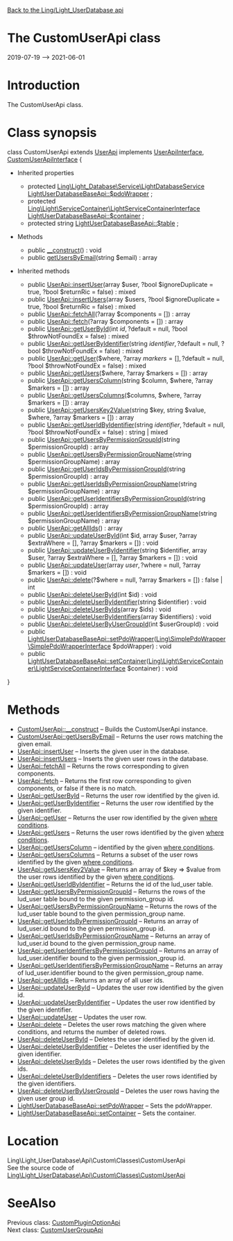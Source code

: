 [Back to the Ling/Light_UserDatabase api](https://github.com/lingtalfi/Light_UserDatabase/blob/master/doc/api/Ling/Light_UserDatabase.md)



The CustomUserApi class
================
2019-07-19 --> 2021-06-01






Introduction
============

The CustomUserApi class.



Class synopsis
==============


class <span class="pl-k">CustomUserApi</span> extends [UserApi](https://github.com/lingtalfi/Light_UserDatabase/blob/master/doc/api/Ling/Light_UserDatabase/Api/Generated/Classes/UserApi.md) implements [UserApiInterface](https://github.com/lingtalfi/Light_UserDatabase/blob/master/doc/api/Ling/Light_UserDatabase/Api/Generated/Interfaces/UserApiInterface.md), [CustomUserApiInterface](https://github.com/lingtalfi/Light_UserDatabase/blob/master/doc/api/Ling/Light_UserDatabase/Api/Custom/Interfaces/CustomUserApiInterface.md) {

- Inherited properties
    - protected [Ling\Light_Database\Service\LightDatabaseService](https://github.com/lingtalfi/Light_Database/blob/master/doc/api/Ling/Light_Database/Service/LightDatabaseService.md) [LightUserDatabaseBaseApi::$pdoWrapper](#property-pdoWrapper) ;
    - protected [Ling\Light\ServiceContainer\LightServiceContainerInterface](https://github.com/lingtalfi/Light/blob/master/doc/api/Ling/Light/ServiceContainer/LightServiceContainerInterface.md) [LightUserDatabaseBaseApi::$container](#property-container) ;
    - protected string [LightUserDatabaseBaseApi::$table](#property-table) ;

- Methods
    - public [__construct](https://github.com/lingtalfi/Light_UserDatabase/blob/master/doc/api/Ling/Light_UserDatabase/Api/Custom/Classes/CustomUserApi/__construct.md)() : void
    - public [getUsersByEmail](https://github.com/lingtalfi/Light_UserDatabase/blob/master/doc/api/Ling/Light_UserDatabase/Api/Custom/Classes/CustomUserApi/getUsersByEmail.md)(string $email) : array

- Inherited methods
    - public [UserApi::insertUser](https://github.com/lingtalfi/Light_UserDatabase/blob/master/doc/api/Ling/Light_UserDatabase/Api/Generated/Classes/UserApi/insertUser.md)(array $user, ?bool $ignoreDuplicate = true, ?bool $returnRic = false) : mixed
    - public [UserApi::insertUsers](https://github.com/lingtalfi/Light_UserDatabase/blob/master/doc/api/Ling/Light_UserDatabase/Api/Generated/Classes/UserApi/insertUsers.md)(array $users, ?bool $ignoreDuplicate = true, ?bool $returnRic = false) : mixed
    - public [UserApi::fetchAll](https://github.com/lingtalfi/Light_UserDatabase/blob/master/doc/api/Ling/Light_UserDatabase/Api/Generated/Classes/UserApi/fetchAll.md)(?array $components = []) : array
    - public [UserApi::fetch](https://github.com/lingtalfi/Light_UserDatabase/blob/master/doc/api/Ling/Light_UserDatabase/Api/Generated/Classes/UserApi/fetch.md)(?array $components = []) : array
    - public [UserApi::getUserById](https://github.com/lingtalfi/Light_UserDatabase/blob/master/doc/api/Ling/Light_UserDatabase/Api/Generated/Classes/UserApi/getUserById.md)(int $id, ?$default = null, ?bool $throwNotFoundEx = false) : mixed
    - public [UserApi::getUserByIdentifier](https://github.com/lingtalfi/Light_UserDatabase/blob/master/doc/api/Ling/Light_UserDatabase/Api/Generated/Classes/UserApi/getUserByIdentifier.md)(string $identifier, ?$default = null, ?bool $throwNotFoundEx = false) : mixed
    - public [UserApi::getUser](https://github.com/lingtalfi/Light_UserDatabase/blob/master/doc/api/Ling/Light_UserDatabase/Api/Generated/Classes/UserApi/getUser.md)($where, ?array $markers = [], ?$default = null, ?bool $throwNotFoundEx = false) : mixed
    - public [UserApi::getUsers](https://github.com/lingtalfi/Light_UserDatabase/blob/master/doc/api/Ling/Light_UserDatabase/Api/Generated/Classes/UserApi/getUsers.md)($where, ?array $markers = []) : array
    - public [UserApi::getUsersColumn](https://github.com/lingtalfi/Light_UserDatabase/blob/master/doc/api/Ling/Light_UserDatabase/Api/Generated/Classes/UserApi/getUsersColumn.md)(string $column, $where, ?array $markers = []) : array
    - public [UserApi::getUsersColumns](https://github.com/lingtalfi/Light_UserDatabase/blob/master/doc/api/Ling/Light_UserDatabase/Api/Generated/Classes/UserApi/getUsersColumns.md)($columns, $where, ?array $markers = []) : array
    - public [UserApi::getUsersKey2Value](https://github.com/lingtalfi/Light_UserDatabase/blob/master/doc/api/Ling/Light_UserDatabase/Api/Generated/Classes/UserApi/getUsersKey2Value.md)(string $key, string $value, $where, ?array $markers = []) : array
    - public [UserApi::getUserIdByIdentifier](https://github.com/lingtalfi/Light_UserDatabase/blob/master/doc/api/Ling/Light_UserDatabase/Api/Generated/Classes/UserApi/getUserIdByIdentifier.md)(string $identifier, ?$default = null, ?bool $throwNotFoundEx = false) : string | mixed
    - public [UserApi::getUsersByPermissionGroupId](https://github.com/lingtalfi/Light_UserDatabase/blob/master/doc/api/Ling/Light_UserDatabase/Api/Generated/Classes/UserApi/getUsersByPermissionGroupId.md)(string $permissionGroupId) : array
    - public [UserApi::getUsersByPermissionGroupName](https://github.com/lingtalfi/Light_UserDatabase/blob/master/doc/api/Ling/Light_UserDatabase/Api/Generated/Classes/UserApi/getUsersByPermissionGroupName.md)(string $permissionGroupName) : array
    - public [UserApi::getUserIdsByPermissionGroupId](https://github.com/lingtalfi/Light_UserDatabase/blob/master/doc/api/Ling/Light_UserDatabase/Api/Generated/Classes/UserApi/getUserIdsByPermissionGroupId.md)(string $permissionGroupId) : array
    - public [UserApi::getUserIdsByPermissionGroupName](https://github.com/lingtalfi/Light_UserDatabase/blob/master/doc/api/Ling/Light_UserDatabase/Api/Generated/Classes/UserApi/getUserIdsByPermissionGroupName.md)(string $permissionGroupName) : array
    - public [UserApi::getUserIdentifiersByPermissionGroupId](https://github.com/lingtalfi/Light_UserDatabase/blob/master/doc/api/Ling/Light_UserDatabase/Api/Generated/Classes/UserApi/getUserIdentifiersByPermissionGroupId.md)(string $permissionGroupId) : array
    - public [UserApi::getUserIdentifiersByPermissionGroupName](https://github.com/lingtalfi/Light_UserDatabase/blob/master/doc/api/Ling/Light_UserDatabase/Api/Generated/Classes/UserApi/getUserIdentifiersByPermissionGroupName.md)(string $permissionGroupName) : array
    - public [UserApi::getAllIds](https://github.com/lingtalfi/Light_UserDatabase/blob/master/doc/api/Ling/Light_UserDatabase/Api/Generated/Classes/UserApi/getAllIds.md)() : array
    - public [UserApi::updateUserById](https://github.com/lingtalfi/Light_UserDatabase/blob/master/doc/api/Ling/Light_UserDatabase/Api/Generated/Classes/UserApi/updateUserById.md)(int $id, array $user, ?array $extraWhere = [], ?array $markers = []) : void
    - public [UserApi::updateUserByIdentifier](https://github.com/lingtalfi/Light_UserDatabase/blob/master/doc/api/Ling/Light_UserDatabase/Api/Generated/Classes/UserApi/updateUserByIdentifier.md)(string $identifier, array $user, ?array $extraWhere = [], ?array $markers = []) : void
    - public [UserApi::updateUser](https://github.com/lingtalfi/Light_UserDatabase/blob/master/doc/api/Ling/Light_UserDatabase/Api/Generated/Classes/UserApi/updateUser.md)(array $user, ?$where = null, ?array $markers = []) : void
    - public [UserApi::delete](https://github.com/lingtalfi/Light_UserDatabase/blob/master/doc/api/Ling/Light_UserDatabase/Api/Generated/Classes/UserApi/delete.md)(?$where = null, ?array $markers = []) : false | int
    - public [UserApi::deleteUserById](https://github.com/lingtalfi/Light_UserDatabase/blob/master/doc/api/Ling/Light_UserDatabase/Api/Generated/Classes/UserApi/deleteUserById.md)(int $id) : void
    - public [UserApi::deleteUserByIdentifier](https://github.com/lingtalfi/Light_UserDatabase/blob/master/doc/api/Ling/Light_UserDatabase/Api/Generated/Classes/UserApi/deleteUserByIdentifier.md)(string $identifier) : void
    - public [UserApi::deleteUserByIds](https://github.com/lingtalfi/Light_UserDatabase/blob/master/doc/api/Ling/Light_UserDatabase/Api/Generated/Classes/UserApi/deleteUserByIds.md)(array $ids) : void
    - public [UserApi::deleteUserByIdentifiers](https://github.com/lingtalfi/Light_UserDatabase/blob/master/doc/api/Ling/Light_UserDatabase/Api/Generated/Classes/UserApi/deleteUserByIdentifiers.md)(array $identifiers) : void
    - public [UserApi::deleteUserByUserGroupId](https://github.com/lingtalfi/Light_UserDatabase/blob/master/doc/api/Ling/Light_UserDatabase/Api/Generated/Classes/UserApi/deleteUserByUserGroupId.md)(int $userGroupId) : void
    - public [LightUserDatabaseBaseApi::setPdoWrapper](https://github.com/lingtalfi/Light_UserDatabase/blob/master/doc/api/Ling/Light_UserDatabase/Api/Generated/Classes/LightUserDatabaseBaseApi/setPdoWrapper.md)([Ling\SimplePdoWrapper\SimplePdoWrapperInterface](https://github.com/lingtalfi/SimplePdoWrapper/blob/master/doc/api/Ling/SimplePdoWrapper/SimplePdoWrapperInterface.md) $pdoWrapper) : void
    - public [LightUserDatabaseBaseApi::setContainer](https://github.com/lingtalfi/Light_UserDatabase/blob/master/doc/api/Ling/Light_UserDatabase/Api/Generated/Classes/LightUserDatabaseBaseApi/setContainer.md)([Ling\Light\ServiceContainer\LightServiceContainerInterface](https://github.com/lingtalfi/Light/blob/master/doc/api/Ling/Light/ServiceContainer/LightServiceContainerInterface.md) $container) : void

}






Methods
==============

- [CustomUserApi::__construct](https://github.com/lingtalfi/Light_UserDatabase/blob/master/doc/api/Ling/Light_UserDatabase/Api/Custom/Classes/CustomUserApi/__construct.md) &ndash; Builds the CustomUserApi instance.
- [CustomUserApi::getUsersByEmail](https://github.com/lingtalfi/Light_UserDatabase/blob/master/doc/api/Ling/Light_UserDatabase/Api/Custom/Classes/CustomUserApi/getUsersByEmail.md) &ndash; Returns the user rows matching the given email.
- [UserApi::insertUser](https://github.com/lingtalfi/Light_UserDatabase/blob/master/doc/api/Ling/Light_UserDatabase/Api/Generated/Classes/UserApi/insertUser.md) &ndash; Inserts the given user in the database.
- [UserApi::insertUsers](https://github.com/lingtalfi/Light_UserDatabase/blob/master/doc/api/Ling/Light_UserDatabase/Api/Generated/Classes/UserApi/insertUsers.md) &ndash; Inserts the given user rows in the database.
- [UserApi::fetchAll](https://github.com/lingtalfi/Light_UserDatabase/blob/master/doc/api/Ling/Light_UserDatabase/Api/Generated/Classes/UserApi/fetchAll.md) &ndash; Returns the rows corresponding to given components.
- [UserApi::fetch](https://github.com/lingtalfi/Light_UserDatabase/blob/master/doc/api/Ling/Light_UserDatabase/Api/Generated/Classes/UserApi/fetch.md) &ndash; Returns the first row corresponding to given components, or false if there is no match.
- [UserApi::getUserById](https://github.com/lingtalfi/Light_UserDatabase/blob/master/doc/api/Ling/Light_UserDatabase/Api/Generated/Classes/UserApi/getUserById.md) &ndash; Returns the user row identified by the given id.
- [UserApi::getUserByIdentifier](https://github.com/lingtalfi/Light_UserDatabase/blob/master/doc/api/Ling/Light_UserDatabase/Api/Generated/Classes/UserApi/getUserByIdentifier.md) &ndash; Returns the user row identified by the given identifier.
- [UserApi::getUser](https://github.com/lingtalfi/Light_UserDatabase/blob/master/doc/api/Ling/Light_UserDatabase/Api/Generated/Classes/UserApi/getUser.md) &ndash; Returns the user row identified by the given [where conditions](https://github.com/lingtalfi/SimplePdoWrapper#the-where-conditions).
- [UserApi::getUsers](https://github.com/lingtalfi/Light_UserDatabase/blob/master/doc/api/Ling/Light_UserDatabase/Api/Generated/Classes/UserApi/getUsers.md) &ndash; Returns the user rows identified by the given [where conditions](https://github.com/lingtalfi/SimplePdoWrapper#the-where-conditions).
- [UserApi::getUsersColumn](https://github.com/lingtalfi/Light_UserDatabase/blob/master/doc/api/Ling/Light_UserDatabase/Api/Generated/Classes/UserApi/getUsersColumn.md) &ndash; identified by the given [where conditions](https://github.com/lingtalfi/SimplePdoWrapper#the-where-conditions).
- [UserApi::getUsersColumns](https://github.com/lingtalfi/Light_UserDatabase/blob/master/doc/api/Ling/Light_UserDatabase/Api/Generated/Classes/UserApi/getUsersColumns.md) &ndash; Returns a subset of the user rows identified by the given [where conditions](https://github.com/lingtalfi/SimplePdoWrapper#the-where-conditions).
- [UserApi::getUsersKey2Value](https://github.com/lingtalfi/Light_UserDatabase/blob/master/doc/api/Ling/Light_UserDatabase/Api/Generated/Classes/UserApi/getUsersKey2Value.md) &ndash; Returns an array of $key => $value from the user rows identified by the given [where conditions](https://github.com/lingtalfi/SimplePdoWrapper#the-where-conditions).
- [UserApi::getUserIdByIdentifier](https://github.com/lingtalfi/Light_UserDatabase/blob/master/doc/api/Ling/Light_UserDatabase/Api/Generated/Classes/UserApi/getUserIdByIdentifier.md) &ndash; Returns the id of the lud_user table.
- [UserApi::getUsersByPermissionGroupId](https://github.com/lingtalfi/Light_UserDatabase/blob/master/doc/api/Ling/Light_UserDatabase/Api/Generated/Classes/UserApi/getUsersByPermissionGroupId.md) &ndash; Returns the rows of the lud_user table bound to the given permission_group id.
- [UserApi::getUsersByPermissionGroupName](https://github.com/lingtalfi/Light_UserDatabase/blob/master/doc/api/Ling/Light_UserDatabase/Api/Generated/Classes/UserApi/getUsersByPermissionGroupName.md) &ndash; Returns the rows of the lud_user table bound to the given permission_group name.
- [UserApi::getUserIdsByPermissionGroupId](https://github.com/lingtalfi/Light_UserDatabase/blob/master/doc/api/Ling/Light_UserDatabase/Api/Generated/Classes/UserApi/getUserIdsByPermissionGroupId.md) &ndash; Returns an array of lud_user.id bound to the given permission_group id.
- [UserApi::getUserIdsByPermissionGroupName](https://github.com/lingtalfi/Light_UserDatabase/blob/master/doc/api/Ling/Light_UserDatabase/Api/Generated/Classes/UserApi/getUserIdsByPermissionGroupName.md) &ndash; Returns an array of lud_user.id bound to the given permission_group name.
- [UserApi::getUserIdentifiersByPermissionGroupId](https://github.com/lingtalfi/Light_UserDatabase/blob/master/doc/api/Ling/Light_UserDatabase/Api/Generated/Classes/UserApi/getUserIdentifiersByPermissionGroupId.md) &ndash; Returns an array of lud_user.identifier bound to the given permission_group id.
- [UserApi::getUserIdentifiersByPermissionGroupName](https://github.com/lingtalfi/Light_UserDatabase/blob/master/doc/api/Ling/Light_UserDatabase/Api/Generated/Classes/UserApi/getUserIdentifiersByPermissionGroupName.md) &ndash; Returns an array of lud_user.identifier bound to the given permission_group name.
- [UserApi::getAllIds](https://github.com/lingtalfi/Light_UserDatabase/blob/master/doc/api/Ling/Light_UserDatabase/Api/Generated/Classes/UserApi/getAllIds.md) &ndash; Returns an array of all user ids.
- [UserApi::updateUserById](https://github.com/lingtalfi/Light_UserDatabase/blob/master/doc/api/Ling/Light_UserDatabase/Api/Generated/Classes/UserApi/updateUserById.md) &ndash; Updates the user row identified by the given id.
- [UserApi::updateUserByIdentifier](https://github.com/lingtalfi/Light_UserDatabase/blob/master/doc/api/Ling/Light_UserDatabase/Api/Generated/Classes/UserApi/updateUserByIdentifier.md) &ndash; Updates the user row identified by the given identifier.
- [UserApi::updateUser](https://github.com/lingtalfi/Light_UserDatabase/blob/master/doc/api/Ling/Light_UserDatabase/Api/Generated/Classes/UserApi/updateUser.md) &ndash; Updates the user row.
- [UserApi::delete](https://github.com/lingtalfi/Light_UserDatabase/blob/master/doc/api/Ling/Light_UserDatabase/Api/Generated/Classes/UserApi/delete.md) &ndash; Deletes the user rows matching the given where conditions, and returns the number of deleted rows.
- [UserApi::deleteUserById](https://github.com/lingtalfi/Light_UserDatabase/blob/master/doc/api/Ling/Light_UserDatabase/Api/Generated/Classes/UserApi/deleteUserById.md) &ndash; Deletes the user identified by the given id.
- [UserApi::deleteUserByIdentifier](https://github.com/lingtalfi/Light_UserDatabase/blob/master/doc/api/Ling/Light_UserDatabase/Api/Generated/Classes/UserApi/deleteUserByIdentifier.md) &ndash; Deletes the user identified by the given identifier.
- [UserApi::deleteUserByIds](https://github.com/lingtalfi/Light_UserDatabase/blob/master/doc/api/Ling/Light_UserDatabase/Api/Generated/Classes/UserApi/deleteUserByIds.md) &ndash; Deletes the user rows identified by the given ids.
- [UserApi::deleteUserByIdentifiers](https://github.com/lingtalfi/Light_UserDatabase/blob/master/doc/api/Ling/Light_UserDatabase/Api/Generated/Classes/UserApi/deleteUserByIdentifiers.md) &ndash; Deletes the user rows identified by the given identifiers.
- [UserApi::deleteUserByUserGroupId](https://github.com/lingtalfi/Light_UserDatabase/blob/master/doc/api/Ling/Light_UserDatabase/Api/Generated/Classes/UserApi/deleteUserByUserGroupId.md) &ndash; Deletes the user rows having the given user group id.
- [LightUserDatabaseBaseApi::setPdoWrapper](https://github.com/lingtalfi/Light_UserDatabase/blob/master/doc/api/Ling/Light_UserDatabase/Api/Generated/Classes/LightUserDatabaseBaseApi/setPdoWrapper.md) &ndash; Sets the pdoWrapper.
- [LightUserDatabaseBaseApi::setContainer](https://github.com/lingtalfi/Light_UserDatabase/blob/master/doc/api/Ling/Light_UserDatabase/Api/Generated/Classes/LightUserDatabaseBaseApi/setContainer.md) &ndash; Sets the container.





Location
=============
Ling\Light_UserDatabase\Api\Custom\Classes\CustomUserApi<br>
See the source code of [Ling\Light_UserDatabase\Api\Custom\Classes\CustomUserApi](https://github.com/lingtalfi/Light_UserDatabase/blob/master/Api/Custom/Classes/CustomUserApi.php)



SeeAlso
==============
Previous class: [CustomPluginOptionApi](https://github.com/lingtalfi/Light_UserDatabase/blob/master/doc/api/Ling/Light_UserDatabase/Api/Custom/Classes/CustomPluginOptionApi.md)<br>Next class: [CustomUserGroupApi](https://github.com/lingtalfi/Light_UserDatabase/blob/master/doc/api/Ling/Light_UserDatabase/Api/Custom/Classes/CustomUserGroupApi.md)<br>
